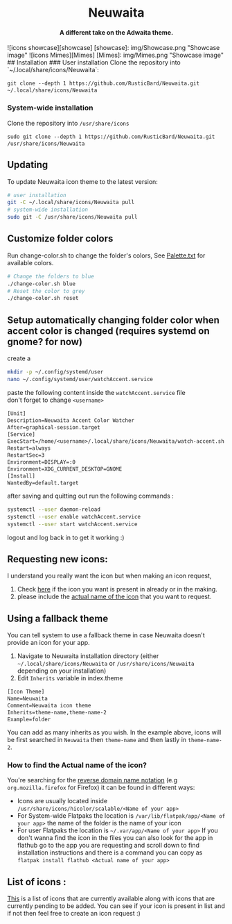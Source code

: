 <h1 align="center"> Neuwaita </h1>
<h4 align="center"> A different take on the Adwaita theme. </h4>
![icons showcase][showcase]
[showcase]: img/Showcase.png "Showcase image"
![icons Mimes][Mimes]
[Mimes]: img/Mimes.png "Showcase image"
## Installation
### User installation
Clone the repository into `~/.local/share/icons/Neuwaita`:

```
git clone --depth 1 https://github.com/RusticBard/Neuwaita.git ~/.local/share/icons/Neuwaita
```

### System-wide installation

Clone the repository into `/usr/share/icons`

```
sudo git clone --depth 1 https://github.com/RusticBard/Neuwaita.git /usr/share/icons/Neuwaita
```

## Updating
To update Neuwaita icon theme to the latest version:
```sh
# user installation
git -C ~/.local/share/icons/Neuwaita pull
# system-wide installation
sudo git -C /usr/share/icons/Neuwaita pull
```
## Customize folder colors
Run change-color.sh to change the folder's colors, See [Palette.txt](https://github.com/RusticBard/Neuwaita/blob/main/Palette.txt) for available colors.
```sh
# Change the folders to blue
./change-color.sh blue
# Reset the color to grey
./change-color.sh reset
```
## Setup automatically changing folder color when accent color is changed (requires systemd on gnome? for now)
create a 
```sh
mkdir -p ~/.config/systemd/user                                                        
nano ~/.config/systemd/user/watchAccent.service
```

paste the following content inside the `watchAccent.service` file  
don't forget to change `<username>`  

```desktop
[Unit]
Description=Neuwaita Accent Color Watcher
After=graphical-session.target
[Service]
ExecStart=/home/<username>/.local/share/icons/Neuwaita/watch-accent.sh
Restart=always
RestartSec=3
Environment=DISPLAY=:0
Environment=XDG_CURRENT_DESKTOP=GNOME
[Install]
WantedBy=default.target
```
after saving and quitting out run the following commands :
```sh
systemctl --user daemon-reload
systemctl --user enable watchAccent.service
systemctl --user start watchAccent.service
```
logout and log back in to get it working :)
## Requesting new icons:
I understand you really want the icon but when making an icon request,
1. Check [here](https://github.com/RusticBard/Neuwaita/issues/7#issue-1534235372) if the icon you want is present in already or in the making.
2. please include the [actual name of the icon](#how-to-find-the-actual-name-of-the-icon) that you want to request.
## Using a fallback theme
You can tell system to use a fallback theme in case Neuwaita doesn't provide an icon for your app.
1. Navigate to Neuwaita installation directory (either `~/.local/share/icons/Neuwaita` or `/usr/share/icons/Neuwaita` depending on your installation)
2. Edit `Inherits` variable in index.theme

```desktop
[Icon Theme]
Name=Neuwaita
Comment=Neuwaita icon theme
Inherits=theme-name,theme-name-2
Example=folder
```
You can add as many inherits as you wish. In the example above, icons will be first searched in `Neuwaita` then `theme-name` and then lastly in `theme-name-2`.
### How to find the **Actual name** of the icon?
You're searching for the [reverse domain name notation](https://en.wikipedia.org/wiki/Reverse_domain_name_notation) (e.g `org.mozilla.firefox` for Firefox) it can be found in different ways:
- Icons are usually located inside `/usr/share/icons/hicolor/scalable/<Name of your app>`
- For System-wide Flatpaks the location is `/var/lib/flatpak/app/<Name of your app>` the name of the folder is the name of your icon
- For user Flatpaks the location is `~/.var/app/<Name of your app>`
  If you don't wanna find the icon in the files you can also look for the app in flathub go to the app you are requesting and scroll down to find installation instructions and there is a command you can copy as `flatpak install flathub <Actual name of your app>`
## List of icons :
[This](https://github.com/RusticBard/Neuwaita/issues/7#issue-1534235372) is a list of icons that are currently available along with icons that are currently pending to be added. You can see if your icon is present in list and if not then feel free to create an icon request :)
